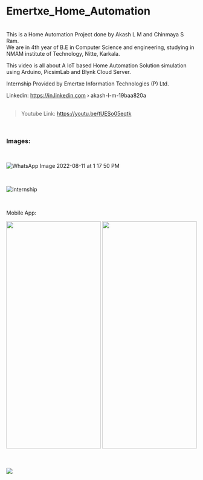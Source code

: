 # Emertxe_Home_Automation
<br>
This is a Home Automation Project done by Akash L M and Chinmaya S Ram.<br>
We are in 4th year of B.E in Computer Science and engineering, studying in NMAM institute of Technology, Nitte, Karkala.<br>

This video is all about A IoT based Home Automation Solution simulation using Arduino, PicsimLab and Blynk Cloud Server.<br>

Internship Provided by Emertxe Information Technologies (P) Ltd.<br>

Linkedin: https://in.linkedin.com › akash-l-m-19baa820a <br><br>

> Youtube Link: https://youtu.be/tUESo05eqtk

<br>
<h3><b>Images:</b></h3>
<br>

![WhatsApp Image 2022-08-11 at 1 17 50 PM](https://user-images.githubusercontent.com/91725049/184277734-72eed810-f65b-4ef4-939d-871675ed191c.jpeg)


<br>

![internship](https://user-images.githubusercontent.com/91725049/184277675-fa0fd525-71fe-424a-95b7-a9eb8c681678.png)


<br>

Mobile App:<br>

<img src="https://user-images.githubusercontent.com/91725049/184277776-2dcb5dda-5998-43d4-97c2-f424eb8fde32.jpeg" width="250px" height="600px">

<img src="https://user-images.githubusercontent.com/91725049/184277791-a437e448-53c4-4114-bedc-2eeb0865496d.jpeg" width="250px" height="600px">

<br><br>
[![](https://visitcount.itsvg.in/api?id=emertxe&label=Profile%20Views&color=2&icon=6&pretty=false)](https://visitcount.itsvg.in)
